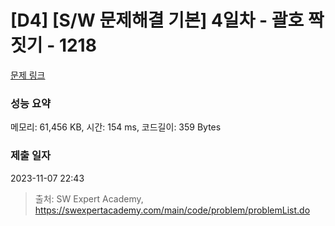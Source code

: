 # [D4] [S/W 문제해결 기본] 4일차 - 괄호 짝짓기 - 1218 

[문제 링크](https://swexpertacademy.com/main/code/problem/problemDetail.do?contestProbId=AV14eWb6AAkCFAYD) 

### 성능 요약

메모리: 61,456 KB, 시간: 154 ms, 코드길이: 359 Bytes

### 제출 일자

2023-11-07 22:43



> 출처: SW Expert Academy, https://swexpertacademy.com/main/code/problem/problemList.do